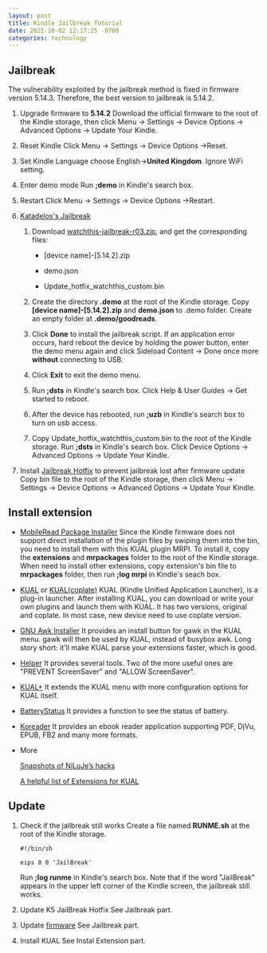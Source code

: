 ```yaml
---
layout: post
title: Kindle Jailbreak Tutorial
date: 2022-10-02 12:17:25 -0700
categories: technology
---
```


## Jailbreak

The vulnerability exploited by the jailbreak method is fixed in firmware version 5.14.3. Therefore, the best version to jailbreak is 5.14.2.

1. Upgrade firmware to **5.14.2**
   Download the official firmware to the root of the Kindle storage, then click Menu → Settings → Device Options → Advanced Options → Update Your Kindle.

2. Reset Kindle
   Click Menu → Settings → Device Options →Reset.

3. Set Kindle
   Language choose English→**United Kingdom**.
   Ignore WiFi setting.

4. Enter demo mode
   Run **;demo** in Kindle's search box.

5. Restart
   Click Menu → Settings → Device Options →Restart.

6. [Katadelos's Jailbreak](https://www.mobileread.com/forums/showthread.php?t=346037)

   1. Download [watchthis-jailbreak-r03.zip](https://mega.nz/file/2ahlQKZS#jXyYLEp9rvRQCOzv7LNYBF-9fOfPhpigaLZMHZkN7fg), and get the corresponding files:

      - [device name]-[5.14.2].zip

      - demo.json

      - Update_hotfix_watchthis_custom.bin

   2. Create the directory **.demo** at the root of the Kindle storage.
      Copy **[device name]-[5.14.2].zip** and **demo.json** to .demo folder.
      Create an empty folder at **.demo/goodreads**.

   3. Click **Done** to install the jailbreak script.
      If an application error occurs, hard reboot the device by holding the power button, enter the demo menu again and click Sideload Content → Done once more **without** connecting to USB.

   4. Click **Exit** to exit the demo menu.

   5. Run **;dsts** in Kindle's search box.
      Click Help & User Guides → Get started to reboot.

   6. After the device has rebooted, run **;uzb** in Kindle's search box to turn on usb access.

   7. Copy Update_hotfix_watchthis_custom.bin to the root of the Kindle storage.
      Run **;dsts** in Kindle's search box.
      Click Device Options → Advanced Options → Update Your Kindle.

7. Install [Jailbreak Hotfix](https://www.mobileread.com/forums/showpost.php?p=3004892&postcount=1597) to prevent jailbreak lost after firmware update
   Copy bin file to the root of the Kindle storage, then click Menu → Settings → Device Options → Advanced Options → Update Your Kindle.

## Install extension

- [MobileRead Package Installer](https://www.mobileread.com/forums/showthread.php?t=251143)
  Since the Kindle firmware does not support direct installation of the plugin files by swiping them into the bin, you need to install them with this KUAL plugin MRPI. To install it, copy the **extensions** and **mrpackages** folder to the root of the Kindle storage. When need to install other extensions, copy extension's bin file to **mrpackages** folder, then run **;log mrpi** in Kindle's seach box.

- [KUAL](https://www.mobileread.com/forums/showthread.php?t=203326) or [KUAL(coplate)](https://www.mobileread.com/forums/showpost.php?p=3699392&postcount=304)
  KUAL (Kindle Unified Application Launcher), is a plug-in launcher. After installing KUAL, you can download or write your own plugins and launch them with KUAL. It has two versions, original and coplate. In most case, new device need to use coplate version.

- [GNU Awk Installer](https://www.mobileread.com/forums/showpost.php?p=2636883&postcount=50)
  It provides an install button for gawk in the KUAL menu. gawk will then be used by KUAL, instead of busybox awk. Long story short: it'll make KUAL parse your extensions faster, which is good.

- [Helper](https://www.mobileread.com/forums/showthread.php?t=203326)
  It provides several tools. Two of the more useful ones are "PREVENT ScreenSaver" and "ALLOW ScreenSaver".

- [KUAL+](https://www.mobileread.com/forums/showpost.php?p=2591705&postcount=1014)
  It extends the KUAL menu with more configuration options for KUAL itself.

- [BatteryStatus](https://www.mobileread.com/forums/showpost.php?p=2636886&postcount=52)
  It provides a function to see the status of battery.

- [Koreader](https://github.com/koreader/koreader)
  It provides an ebook reader application supporting PDF, DjVu, EPUB, FB2 and many more formats.

- More

  [Snapshots of NiLuJe’s hacks](http://www.mobileread.com/forums/showthread.php?t=225030)
  
  [A helpful list of Extensions for KUAL](http://www.mobileread.com/forums/showthread.php?t=205064)

## Update

1. Check if the jailbreak still works
   Create a file named **RUNME.sh** at the root of the Kindle storage.

   ```shell
   #!/bin/sh
   
   eips 0 0 'JailBreak'
   ```

   Run **;log runme** in Kindle's search box. Note that if the word "JailBreak" appears in the upper left corner of the Kindle screen, the jailbreak still works.

2. Update K5 JailBreak Hotfix
   See Jailbreak part.

3. Update [firmware](https://www.amazon.com/gp/help/customer/display.html?nodeId=GKMQC26VQQMM8XSW)
   See Jailbreak part.

4. Install KUAL
   See Instal Extension part.
